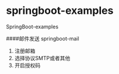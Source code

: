 # springboot-examples
SpringBoot-examples


####邮件发送 springboot-mail
1. 注册邮箱
2. 选择协议SMTP或者其他
3. 开启授权码
